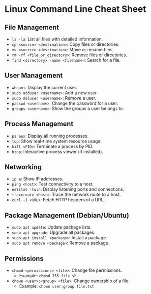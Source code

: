 # Linux Command Line Cheat Sheet

## File Management
- `ls -la`: List all files with detailed information.
- `cp <source> <destination>`: Copy files or directories.
- `mv <source> <destination>`: Move or rename files.
- `rm -rf <file_or_directory>`: Remove files or directories.
- `find <directory> -name <filename>`: Search for a file.

## User Management
- `whoami`: Display the current user.
- `sudo adduser <username>`: Add a new user.
- `sudo deluser <username>`: Remove a user.
- `passwd <username>`: Change the password for a user.
- `groups <username>`: Show the groups a user belongs to.

## Process Management
- `ps aux`: Display all running processes.
- `top`: Show real-time system resource usage.
- `kill <PID>`: Terminate a process by PID.
- `htop`: Interactive process viewer (if installed).

## Networking
- `ip a`: Show IP addresses.
- `ping <host>`: Test connectivity to a host.
- `netstat -tuln`: Display listening ports and connections.
- `traceroute <host>`: Trace the network route to a host.
- `curl -I <URL>`: Fetch HTTP headers of a URL.

## Package Management (Debian/Ubuntu)
- `sudo apt update`: Update package lists.
- `sudo apt upgrade`: Upgrade all packages.
- `sudo apt install <package>`: Install a package.
- `sudo apt remove <package>`: Remove a package.

## Permissions
- `chmod <permissions> <file>`: Change file permissions.
  - Example: `chmod 755 file.sh`
- `chown <user>:<group> <file>`: Change ownership of a file.
  - Example: `chown user:group file.txt`
